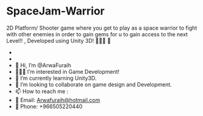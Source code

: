 # SpaceJam-Warrior
2D Platform/ Shooter game where you get to play as a space warrior to fight with other enemies in order to gain gems for u to gain access to the next Level!! ,  Developed using Unity 3D! 🧑🏼‍🚀 💎


-
-
-  🤝 Hi, I’m @ArwaFuraih
-  👩🏼‍💻 I’m interested in Game Development!
-  👾 I’m currently learning Unity3D.
-  💞️ I’m looking to collaborate on game design and Development.
-  📫 How to reach me :
-  📧 Email: Arwafuraih@hotmail.com
-  📱 Phone: +966505220440
